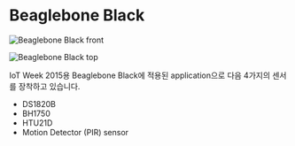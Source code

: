 # Beaglebone Black
![Beaglebone Black front](https://docs.google.com/uc?id=0B02RRVY3KrmeSjNhZ0c3b0NKS28)

![Beaglebone Black top](https://docs.google.com/uc?id=0B02RRVY3KrmeWUg5YWVfbklWUEU)

IoT Week 2015용 Beaglebone Black에 적용된 application으로 다음 4가지의 센서를 장착하고 있습니다. 

* DS1820B
* BH1750
* HTU21D
* Motion Detector (PIR) sensor